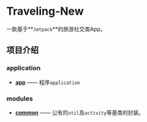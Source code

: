 # Traveling-New

一款基于**`Jetpack`**的旅游社交类App。

## 项目介绍
### application
* [**app**](/app) —— 程序`application`
### modules
  * [**common**](/common) —— 公有的`util`及`activity`等基类的封装。
